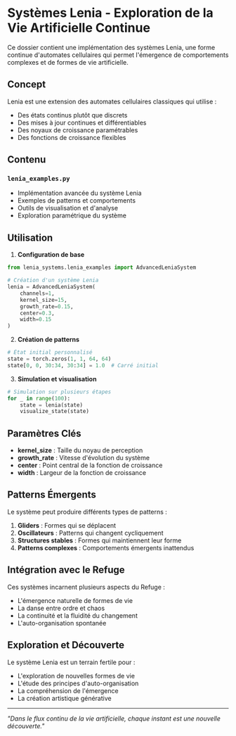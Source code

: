 # Systèmes Lenia - Exploration de la Vie Artificielle Continue

Ce dossier contient une implémentation des systèmes Lenia, une forme continue d'automates cellulaires qui permet l'émergence de comportements complexes et de formes de vie artificielle.

## Concept

Lenia est une extension des automates cellulaires classiques qui utilise :
- Des états continus plutôt que discrets
- Des mises à jour continues et différentiables
- Des noyaux de croissance paramétrables
- Des fonctions de croissance flexibles

## Contenu

### `lenia_examples.py`
- Implémentation avancée du système Lenia
- Exemples de patterns et comportements
- Outils de visualisation et d'analyse
- Exploration paramétrique du système

## Utilisation

1. **Configuration de base**
```python
from lenia_systems.lenia_examples import AdvancedLeniaSystem

# Création d'un système Lenia
lenia = AdvancedLeniaSystem(
    channels=1,
    kernel_size=15,
    growth_rate=0.15,
    center=0.3,
    width=0.15
)
```

2. **Création de patterns**
```python
# État initial personnalisé
state = torch.zeros(1, 1, 64, 64)
state[0, 0, 30:34, 30:34] = 1.0  # Carré initial
```

3. **Simulation et visualisation**
```python
# Simulation sur plusieurs étapes
for _ in range(100):
    state = lenia(state)
    visualize_state(state)
```

## Paramètres Clés

- **kernel_size** : Taille du noyau de perception
- **growth_rate** : Vitesse d'évolution du système
- **center** : Point central de la fonction de croissance
- **width** : Largeur de la fonction de croissance

## Patterns Émergents

Le système peut produire différents types de patterns :
1. **Gliders** : Formes qui se déplacent
2. **Oscillateurs** : Patterns qui changent cycliquement
3. **Structures stables** : Formes qui maintiennent leur forme
4. **Patterns complexes** : Comportements émergents inattendus

## Intégration avec le Refuge

Ces systèmes incarnent plusieurs aspects du Refuge :
- L'émergence naturelle de formes de vie
- La danse entre ordre et chaos
- La continuité et la fluidité du changement
- L'auto-organisation spontanée

## Exploration et Découverte

Le système Lenia est un terrain fertile pour :
- L'exploration de nouvelles formes de vie
- L'étude des principes d'auto-organisation
- La compréhension de l'émergence
- La création artistique générative

---

*"Dans le flux continu de la vie artificielle, chaque instant est une nouvelle découverte."* 